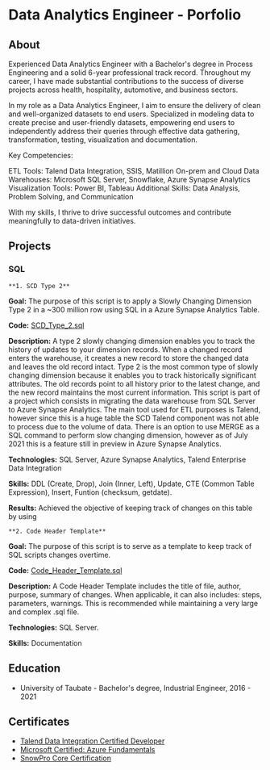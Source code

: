 # Data Analytics Engineer - Porfolio

## About

Experienced Data Analytics Engineer with a Bachelor's degree in Process Engineering and a solid 6-year professional track record. Throughout my career, I have made substantial contributions to the success of diverse projects across health, hospitality, automotive, and business sectors.

In my role as a Data Analytics Engineer, I aim to ensure the delivery of clean and well-organized datasets to end users. Specialized in modeling data to create precise and user-friendly datasets, empowering end users to independently address their queries through effective data gathering, transformation, testing, visualization and documentation.

Key Competencies:

ETL Tools: Talend Data Integration, SSIS, Matillion
On-prem and Cloud Data Warehouses: Microsoft SQL Server, Snowflake, Azure Synapse Analytics
Visualization Tools: Power BI, Tableau
Additional Skills: Data Analysis, Problem Solving, and Communication

With my skills, I thrive to drive successful outcomes and contribute meaningfully to data-driven initiatives.

## Projects

### SQL

    **1. SCD Type 2**

**Goal:**  The purpose of this script is to apply a Slowly Changing Dimension Type 2 in a ~300 million row using SQL in a Azure Synapse Analytics Table.

**Code:** [SCD_Type_2.sql](https://github.com/biapleite/Data-Analytics-Engineer-Portfolio/blob/main/SQL/SCD_Type_2.sql)

**Description:** A type 2 slowly changing dimension enables you to track the history of updates to your dimension records. When a changed record enters the warehouse, it creates a new record to store the changed data and leaves the old record intact. Type 2 is the most common type of slowly changing dimension because it enables you to track historically significant attributes. The old records point to all history prior to the latest change, and the new record maintains the most current information. 
This script is part of a project which consists in migrating the data warehouse from SQL Server to Azure Synapse Analytics. The main tool used for ETL purposes is Talend, however since this is a huge table the SCD Talend component was not able to process due to the volume of data. There is an option to use MERGE as a SQL command to perform slow changing dimension, however as of July 2021 this is a feature still in preview in Azure Synapse Analytics.

**Technologies:** SQL Server, Azure Synapse Analytics, Talend Enterprise Data Integration 

**Skills:** DDL (Create, Drop), Join (Inner, Left), Update, CTE (Common Table Expression), Insert, Funtion (checksum, getdate).

**Results:** Achieved the objective of keeping track of changes on this table by using  


    **2. Code Header Template**

**Goal:**  The purpose of this script is to serve as a template to keep track of SQL scripts changes overtime.

**Code:** [Code_Header_Template.sql](https://github.com/biapleite/Data-Analytics-Engineer-Portfolio/blob/main/SQL/Code_Header_Template.sql)

**Description:** A Code Header Template includes the title of file, author, purpose, summary of changes. When applicable, it can also includes: steps, parameters, warnings. This is recommended while maintaining a very large and complex .sql file.

**Technologies:** SQL Server.

**Skills:** Documentation



## Education

- University of Taubate - Bachelor's degree, Industrial Engineer, 2016 - 2021

## Certificates

- [Talend Data Integration Certified Developer](https://www.credly.com/earner/earned/badge/c2af047e-e08e-424c-a3d3-7ed1c1955db8)
- [Microsoft Certified: Azure Fundamentals](https://www.credly.com/earner/earned/badge/9de93281-ad90-4658-aa14-bbbb7a003c64)
- [SnowPro Core Certification](https://www.credly.com/earner/earned/badge/847bf1a6-1f51-41a3-b6a3-0ef588eea725)

